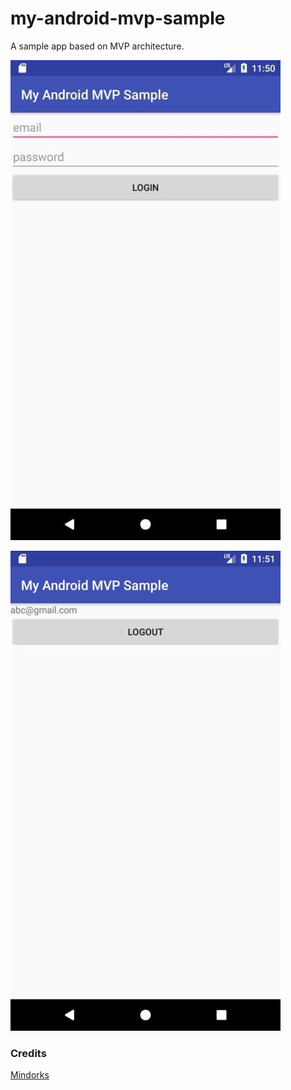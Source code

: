 # my-android-mvp-sample

A sample app based on MVP architecture.

![image1](app/src/main/assets/screenshot1.jpg)

![image1](app/src/main/assets/screenshot2.jpg)

### Credits
[Mindorks](https://mindorks.com/course/android-mvp-introduction)

